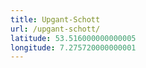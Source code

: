```yaml
---
title: Upgant-Schott
url: /upgant-schott/
latitude: 53.516000000000005
longitude: 7.275720000000001
---
```

